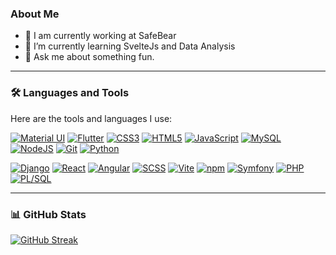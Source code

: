<!--
**LeoLChalot/LeoLChalot** is a ✨ _special_ ✨ repository because its `README.md` (this file) appears on your GitHub profile.

Here are some ideas to get you started:
-->

### About Me
- 🔭 I am currently working at SafeBear
- 🌱 I’m currently learning SvelteJs and Data Analysis
- 💬 Ask me about something fun.

---

### 🛠️ Languages and Tools

Here are the tools and languages I use:

[![Material UI](https://img.shields.io/badge/-Material_UI-007FFF?style=flat&logo=mui&logoColor=white)](#)
[![Flutter](https://img.shields.io/badge/-Flutter-02569B?style=flat&logo=flutter&logoColor=white)](#)
[![CSS3](https://img.shields.io/badge/-CSS3-1572B6?style=flat&logo=css3&logoColor=white)](#)
[![HTML5](https://img.shields.io/badge/-HTML5-E34F26?style=flat&logo=html5&logoColor=white)](#)
[![JavaScript](https://img.shields.io/badge/-JavaScript-F7DF1E?style=flat&logo=javascript&logoColor=black)](#)
[![MySQL](https://img.shields.io/badge/-MySQL-003545?style=flat&logo=mysql&logoColor=white)](#)
[![NodeJS](https://img.shields.io/badge/-Node.js-339933?style=flat&logo=node.js&logoColor=white)](#)
[![Git](https://img.shields.io/badge/-Git-F05032?style=flat&logo=git&logoColor=white)](#)
[![Python](https://img.shields.io/badge/-Python-3776AB?style=flat&logo=python&logoColor=white)](#)

[![Django](https://img.shields.io/badge/-Django-092E20?style=flat&logo=django&logoColor=white)](#)
[![React](https://img.shields.io/badge/-React-61DAFB?style=flat&logo=react&logoColor=white)](#)
[![Angular](https://img.shields.io/badge/-Angular-DD0031?style=flat&logo=angular&logoColor=white)](#)
[![SCSS](https://img.shields.io/badge/-SCSS-C6538C?style=flat&logo=sass&logoColor=white)](#)
[![Vite](https://img.shields.io/badge/-Vite-646CFF?style=flat&logo=vite&logoColor=white)](#)
[![npm](https://img.shields.io/badge/-npm-CB3837?style=flat&logo=npm&logoColor=white)](#)
[![Symfony](https://img.shields.io/badge/-Symfony-000000?style=flat&logo=symfony&logoColor=white)](#)
[![PHP](https://img.shields.io/badge/-PHP-777BB4?style=flat&logo=php&logoColor=white)](#)
[![PL/SQL](https://img.shields.io/badge/-PLSQL-F80000?style=flat&logo=oracle&logoColor=white)](#)

---

### 📊 GitHub Stats

[![GitHub Streak](https://nirzak-streak-stats.vercel.app?user=LeoLChalot&theme=tokyonight-duo&hide_border=true&exclude_days=Sun%2CSat)](https://git.io/streak-stats)
